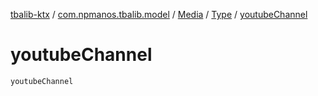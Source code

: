 [tbalib-ktx](../../../index.md) / [com.npmanos.tbalib.model](../../index.md) / [Media](../index.md) / [Type](index.md) / [youtubeChannel](./youtube-channel.md)

# youtubeChannel

`youtubeChannel`